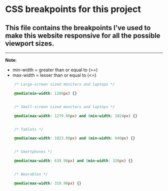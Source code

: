 # CSS breakpoints for this project
## This file contains the breakpoints I've used to make this website responsive for all the possible viewport sizes.
---

**Note**:
*   min-width = greater than or equal to (>=)
*   max-width = lesser than or equal to (<=)


```CSS
    /* Large-screen sized monitors and laptops */

    @media(min-width: 1280px) {}


    /* Small-screen sized monitors and laptops */

    @media(max-width: 1279.98px) and (min-width: 1024px) {}


    /* Tablets */

    @media(max-width: 1023.98px) and (min-width: 640px) {}


    /* Smartphones */

    @media(max-width: 639.98px) and (min-width: 320px) {}


    /* Wearables */

    @media(max-width: 319.98px) {}

```
